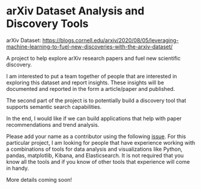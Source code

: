 # arXiv Dataset Analysis and Discovery Tools 

arXiv Dataset: https://blogs.cornell.edu/arxiv/2020/08/05/leveraging-machine-learning-to-fuel-new-discoveries-with-the-arxiv-dataset/

A project to help explore arXiv research papers and fuel new scientific discovery.

I am interested to put a team together of people that are interested in exploring this dataset and report insights. These insights will be documented and reported in the form a article/paper and published.

The second part of the project is to potentially build a discovery tool that supports semantic search capabilities.

In the end, I would like if we can build applications that help with paper recommendations and trend analysis. 

Please add your name as a contributor using the following [issue](https://github.com/dair-ai/arxiv_analysis/issues/1). For this particular project, I am looking for people that have experience working with a combinations of tools for data analysis and visualizations like Python, pandas, matplotlib, Kibana, and Elasticsearch. It is not required that you know all the tools and if you know of other tools that experience will come in handy.

More details coming soon!
